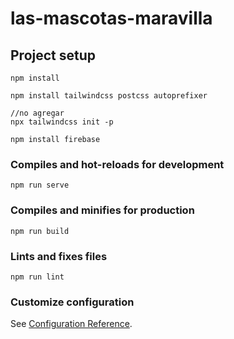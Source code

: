 # las-mascotas-maravilla

## Project setup
```
npm install
```
```
npm install tailwindcss postcss autoprefixer

//no agregar
npx tailwindcss init -p

```
```
npm install firebase
```

### Compiles and hot-reloads for development
```
npm run serve
```

### Compiles and minifies for production
```
npm run build
```

### Lints and fixes files
```
npm run lint
```

### Customize configuration
See [Configuration Reference](https://cli.vuejs.org/config/).
